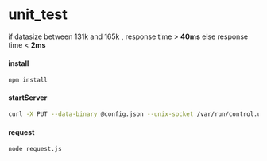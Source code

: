 # unit_test

if datasize between 131k and 165k , response time > **40ms** 
else response time < **2ms** 

#### install
```
npm install
```

#### startServer
```bash
curl -X PUT --data-binary @config.json --unix-socket /var/run/control.unit.sock http://localhost/config/
```

#### request
```bash
node request.js
```
